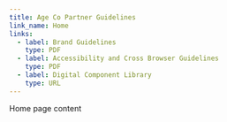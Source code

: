 ```yaml
---
title: Age Co Partner Guidelines
link_name: Home
links:
  - label: Brand Guidelines
    type: PDF
  - label: Accessibility and Cross Browser Guidelines
    type: PDF
  - label: Digital Component Library
    type: URL
---
```


Home page content
